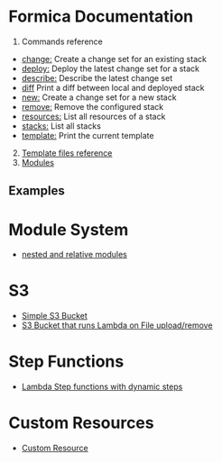 # Formica Documentation

1. Commands reference
  * [change:](commands/change.md) Create a change set for an existing stack
  * [deploy:](commands/deploy.md) Deploy the latest change set for a stack
  * [describe:](commands/describe.md) Describe the latest change set
  * [diff](commands/diff.md) Print a diff between local and deployed stack
  * [new:](commands/new.md) Create a change set for a new stack
  * [remove:](commands/remove.md) Remove the configured stack
  * [resources:](commands/resources.md) List all resources of a stack
  * [stacks:](commands/stacks.md) List all stacks
  * [template:](commands/template.md) Print the current template
2. [Template files reference](template-files.md)
3. [Modules](modules.md)


## Examples

# Module System
* [nested and relative modules](examples/nested_relative_module)

# S3
* [Simple S3 Bucket](examples/s3-bucket)
* [S3 Bucket that runs Lambda on File upload/remove](examples/s3-lambda)

# Step Functions
* [Lambda Step functions with dynamic steps](examples/lambda-step-function)

# Custom Resources
* [Custom Resource](examples/custom-resource)